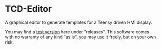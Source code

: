 # TCD-Editor
A graphical editor to generate templates for a Teensy driven HMI display.

You may find a [test version](https://github.com/mamuesp/TCD-Editor/releases/download/FirstAlpha/TCD_Editor.jar) here under "releases". This software comes with no warranty of any kind "as is", you may use it freely, but on your own risk.
